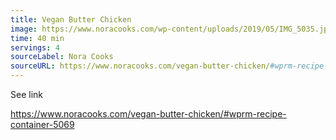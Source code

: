 ```yaml
---
title: Vegan Butter Chicken
image: https://www.noracooks.com/wp-content/uploads/2019/05/IMG_5035.jpg
time: 40 min
servings: 4
sourceLabel: Nora Cooks
sourceURL: https://www.noracooks.com/vegan-butter-chicken/#wprm-recipe-container-5069
---
```

S﻿ee link

https://www.noracooks.com/vegan-butter-chicken/#wprm-recipe-container-5069